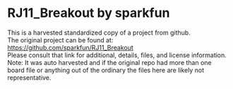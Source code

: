 
# RJ11_Breakout by sparkfun  
This is a harvested standardized copy of a project from github.  
The original project can be found at:  
https://github.com/sparkfun/RJ11_Breakout  
Please consult that link for additional, details, files, and license information.  
Note: It was auto harvested and if the original repo had more than one board file or anything out of the ordinary the files here are likely not representative.  
    
